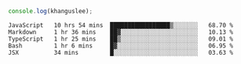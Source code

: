 ```js
console.log(khanguslee);
```

<!--START_SECTION:waka-->
```text
JavaScript   10 hrs 54 mins  █████████████████▒░░░░░░░   68.70 % 
Markdown     1 hr 36 mins    ██▓░░░░░░░░░░░░░░░░░░░░░░   10.13 % 
TypeScript   1 hr 25 mins    ██▒░░░░░░░░░░░░░░░░░░░░░░   09.01 % 
Bash         1 hr 6 mins     █▓░░░░░░░░░░░░░░░░░░░░░░░   06.95 % 
JSX          34 mins         █░░░░░░░░░░░░░░░░░░░░░░░░   03.63 % 
```
<!--END_SECTION:waka-->

<!--
**khanguslee/khanguslee** is a ✨ _special_ ✨ repository because its `README.md` (this file) appears on your GitHub profile.

Here are some ideas to get you started:

- 🔭 I’m currently working on ...
- 🌱 I’m currently learning ...
- 👯 I’m looking to collaborate on ...
- 🤔 I’m looking for help with ...
- 💬 Ask me about ...
- 📫 How to reach me: ...
- 😄 Pronouns: ...
- ⚡ Fun fact: ...
-->
